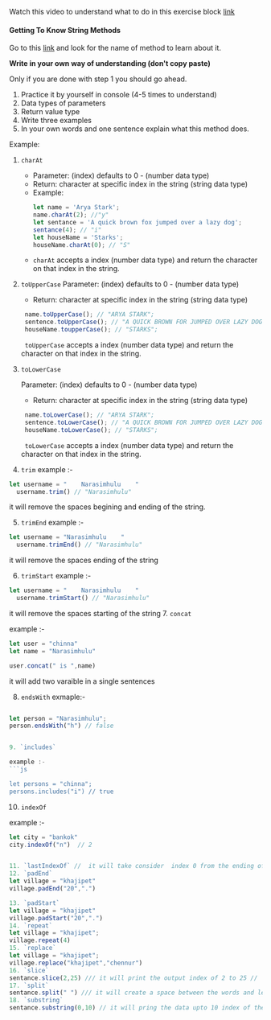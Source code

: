 Watch this video to understand what to do in this exercise block [link](https://www.youtube.com/watch?v=zGpplZj4zY0&feature=youtu.be)

#### Getting To Know String Methods

Go to this [link](https://developer.mozilla.org/en-US/docs/Web/JavaScript/Reference/Global_Objects/String) and look for the name of method to learn about it.

**Write in your own way of understanding (don't copy paste)**

Only if you are done with step 1 you should go ahead.

1. Practice it by yourself in console (4-5 times to understand)
2. Data types of parameters
3. Return value type
4. Write three examples
5. In your own words and one sentence explain what this method does.

Example:

1. `charAt`

   - Parameter: (index) defaults to 0 - (number data type)
   - Return: character at specific index in the string (string data type)
   - Example:
     ```js
     let name = 'Arya Stark';
     name.charAt(2); //"y"
     let sentance = 'A quick brown fox jumped over a lazy dog';
     sentance(4); // "i"
     let houseName = 'Starks';
     houseName.charAt(0); // "S"
     ```
   - `charAt` accepts a index (number data type) and return the character on that index in the string.

2. `toUpperCase`
    Parameter: (index) defaults to 0 - (number data type)
   - Return: character at specific index in the string (string data type)
   ```js
    name.toUpperCase(); // "ARYA STARK";
    sentence.toUpperCase(); // "A QUICK BROWN FOR JUMPED OVER LAZY DOG";
    houseName.toupperCase(); // "STARKS";
    ```
     ` toUpperCase`  accepts a index (number data type) and return the character on that index in the string.


3. `toLowerCase`

     Parameter: (index) defaults to 0 - (number data type)
   - Return: character at specific index in the string (string data type)
   ```js
    name.toLowerCase(); // "ARYA STARK";
    sentence.toLowerCase(); // "A QUICK BROWN FOR JUMPED OVER LAZY DOG";
    houseName.toLowerCase(); // "STARKS";
    ```
     ` toLowerCase`  accepts a index (number data type) and return the character on that index in the string.


4. `trim`
example :- 
```js 
let username = "    Narasimhulu    "
  username.trim() // "Narasimhulu"
  ```
  it will remove the spaces begining and ending of the string.

5. `trimEnd`
example :- 
```js 
let username = "Narasimhulu    "
  username.trimEnd() // "Narasimhulu"
  ```
  it will remove the spaces ending of the string


6. `trimStart`
example :- 
```js 
let username = "    Narasimhulu    "
  username.trimStart() // "Narasimhulu"
  ```
  it will remove the spaces starting of the string
7. `concat`

example :-
```js
let user = "chinna"
let name = "Narasimhulu"

user.concat(" is ",name)
```
it will add two varaible in a single sentences

8. `endsWith`
exmaple:-
```js

let person = "Narasimhulu";
person.endsWith("h") // false


9. `includes`

example :- 
```js

let persons = "chinna";
persons.includes("i") // true

```
10. `indexOf`

example :-
```js
let city = "bankok"
city.indexOf("n")  // 2


11. `lastIndexOf` //  it will take consider  index 0 from the ending of the word
12. `padEnd`
let village = "khajipet"
village.padEnd("20",".")

13. `padStart`
let village = "khajipet"
village.padStart("20",".")
14. `repeat`
let village = "khajipet";
village.repeat(4)
15. `replace`
let village = "khajipet";
village.replace("khajipet","chennur")
16. `slice`
sentance.slice(2,25) /// it will print the output index of 2 to 25 //  output :- "quick brown f"
17. `split`
sentance.split(" ") /// it will create a space between the words and letters . by using double quotes with space it will create spaces between the words. without space between the double quotes it will create a space between the letters in the word
18. `substring`
sentance.substring(0,10) // it will pring the data upto 10 index of the word
